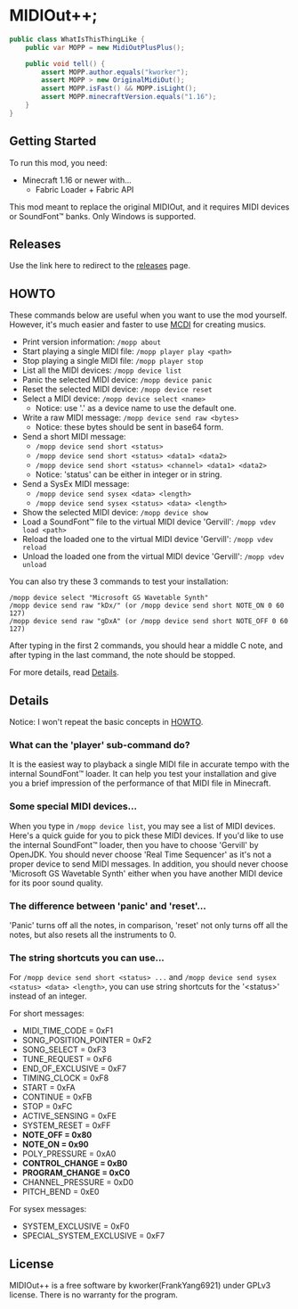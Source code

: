 # MIDIOut++;
```java
public class WhatIsThisThingLike {
    public var MOPP = new MidiOutPlusPlus();

    public void tell() {
        assert MOPP.author.equals("kworker");
        assert MOPP > new OriginalMidiOut();
        assert MOPP.isFast() && MOPP.isLight();
        assert MOPP.minecraftVersion.equals("1.16");
    }    
}
```

## Getting Started
To run this mod, you need:
+ Minecraft 1.16 or newer with...
  + Fabric Loader \+ Fabric API
  
This mod meant to replace the original MIDIOut, and it requires MIDI devices or SoundFont™ banks. Only Windows is supported.

## Releases
Use the link here to redirect to the [releases](https://github.com/FrankYang6921/midiout-/releases) page.

## HOWTO
These commands below are useful when you want to use the mod yourself. However, it's much easier and faster to use [MCDI](https://github.com/FrankYang6921/mcdi) for creating musics.

+ Print version information: `/mopp about`
+ Start playing a single MIDI file: `/mopp player play <path>`
+ Stop playing a single MIDI file: `/mopp player stop`
+ List all the MIDI devices: `/mopp device list`
+ Panic the selected MIDI device: `/mopp device panic`
+ Reset the selected MIDI device: `/mopp device reset`
+ Select a MIDI device: `/mopp device select <name>`
    + Notice: use '.' as a device name to use the default one.
+ Write a raw MIDI message: `/mopp device send raw <bytes>`
    + Notice: these bytes should be sent in base64 form.
+ Send a short MIDI message:
    + `/mopp device send short <status>`
    + `/mopp device send short <status> <data1> <data2>`
    + `/mopp device send short <status> <channel> <data1> <data2>`
    + Notice: 'status' can be either in integer or in string.
+ Send a SysEx MIDI message: 
    + `/mopp device send sysex <data> <length>`
    + `/mopp device send sysex <status> <data> <length>`
+ Show the selected MIDI device: `/mopp device show`
+ Load a SoundFont™ file to the virtual MIDI device 'Gervill': `/mopp vdev load <path>`
+ Reload the loaded one to the virtual MIDI device 'Gervill': `/mopp vdev reload`
+ Unload the loaded one from the virtual MIDI device 'Gervill': `/mopp vdev unload`

You can also try these 3 commands to test your installation:
```
/mopp device select "Microsoft GS Wavetable Synth"
/mopp device send raw "kDx/" (or /mopp device send short NOTE_ON 0 60 127)
/mopp device send raw "gDxA" (or /mopp device send short NOTE_OFF 0 60 127)
```
After typing in the first 2 commands, you should hear a middle C note, and after typing in the last command, the note should be stopped.

For more details, read [Details](#Details).

## Details
Notice: I won't repeat the basic concepts in [HOWTO](#HOWTO).

### What can the 'player' sub-command do?
It is the easiest way to playback a single MIDI file in accurate tempo with the internal SoundFont™ loader. It can help you test your installation and give you a brief impression of the performance of that MIDI file in Minecraft.

### Some special MIDI devices...
When you type in `/mopp device list`, you may see a list of MIDI devices. Here's a quick guide for you to pick these MIDI devices. If you'd like to use the internal SoundFont™ loader, then you have to choose 'Gervill' by OpenJDK. You should never choose 'Real Time Sequencer' as it's not a proper device to send MIDI messages. In addition, you should never choose 'Microsoft GS Wavetable Synth' either when you have another MIDI device for its poor sound quality.

### The difference between 'panic' and 'reset'...
'Panic' turns off all the notes, in comparison, 'reset' not only turns off all the notes, but also resets all the instruments to 0.

### The string shortcuts you can use...
For `/mopp device send short <status> ...` and `/mopp device send sysex <status> <data> <length>`, you can use string shortcuts for the '\<status\>' instead of an integer.

For short messages:
+ MIDI_TIME_CODE = 0xF1
+ SONG_POSITION_POINTER = 0xF2
+ SONG_SELECT = 0xF3
+ TUNE_REQUEST = 0xF6
+ END_OF_EXCLUSIVE = 0xF7
+ TIMING_CLOCK = 0xF8
+ START = 0xFA
+ CONTINUE = 0xFB
+ STOP = 0xFC
+ ACTIVE_SENSING = 0xFE
+ SYSTEM_RESET = 0xFF
+ **NOTE_OFF = 0x80**
+ **NOTE_ON = 0x90**
+ POLY_PRESSURE = 0xA0
+ **CONTROL_CHANGE = 0xB0**
+ **PROGRAM_CHANGE = 0xC0**
+ CHANNEL_PRESSURE = 0xD0
+ PITCH_BEND = 0xE0

For sysex messages:
+ SYSTEM_EXCLUSIVE = 0xF0
+ SPECIAL_SYSTEM_EXCLUSIVE = 0xF7

## License
MIDIOut++ is a free software by kworker(FrankYang6921) under GPLv3 license. There is no warranty for the program.
